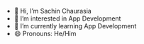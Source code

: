 - 👋 Hi, I’m Sachin Chaurasia
- 👀 I’m interested in App Development
- 🌱 I’m currently learning App Development
- 😄 Pronouns: He/Him

<!---
SachinChaurasia2004/SachinChaurasia2004 is a ✨ special ✨ repository because its `README.md` (this file) appears on your GitHub profile.
You can click the Preview link to take a look at your changes.
--->
